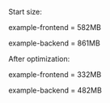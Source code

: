 Start size:

example-frontend = 582MB

example-backend = 861MB

After optimization:

example-frontend = 332MB

example-backend = 482MB

